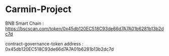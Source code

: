 # Carmin-Project

BNB Smart Chain : https://bscscan.com/token/0x45db120EC518C93de66d7A7A01b6281b13b2dc7d

contract-governance-token address : 0x45db120EC518C93de66d7A7A01b6281b13b2dc7d
